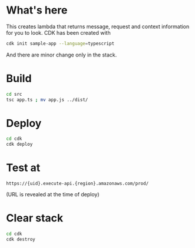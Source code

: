 # What's here

This creates lambda that returns message, request and context information for you to look.
CDK has been created with

```bash
cdk init sample-app --language=typescript
```

And there are minor change only in the stack.

# Build

```bash
cd src
tsc app.ts ; mv app.js ../dist/
```

# Deploy

```bash
cd cdk
cdk deploy
```

# Test at

```
https://{uid}.execute-api.{region}.amazonaws.com/prod/
```

(URL is revealed at the time of deploy)

# Clear stack

```bash
cd cdk
cdk destroy
```
